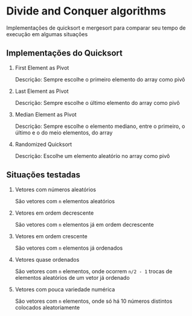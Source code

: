 # Divide and Conquer algorithms
Implementações de quicksort e mergesort para comparar seu tempo de execução em algumas situações

## Implementações do Quicksort
1. First Element as Pivot

    Descrição: Sempre escolhe o primeiro elemento do array como pivô

2. Last Element as Pivot

    Descrição: Sempre escolhe o último elemento do array como pivô

3. Median Element as Pivot

    Descrição: Sempre escolhe o elemento mediano, entre o primeiro, o último e o do meio elementos,  do array

4. Randomized Quicksort

    Descrição: Escolhe um elemento aleatório no array como pivô


## Situações testadas

1. Vetores com números aleatórios

    São vetores com ``` n ``` elementos aleatórios
    
2. Vetores em ordem decrescente

    São vetores com ``` n ``` elementos já em ordem decrescente
    
3. Vetores em ordem crescente

    São vetores com ``` n ``` elementos já ordenados

4. Vetores quase ordenados

    São vetores com ``` n ``` elementos, onde ocorrem ```n/2 - 1``` trocas de elementos aleatórios de um vetor já ordenado
    
5. Vetores com pouca variedade numérica

    São vetores com ``` n ``` elementos, onde só há 10 números distintos colocados aleatoriamente

